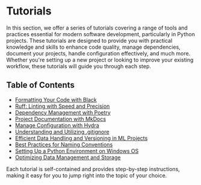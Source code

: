 # Tutorials

In this section, we offer a series of tutorials covering a range of
tools and practices essential for modern software development,
particularly in Python projects. These tutorials are designed to provide
you with practical knowledge and skills to enhance code quality, manage
dependencies, document your projects, handle configuration effectively,
and much more. Whether you're setting up a new project or looking to
improve your existing workflow, these tutorials will guide you through
each step.

## Table of Contents

- [Formatting Your Code with Black](./black-formatter.md)
- [Ruff: Linting with Speed and Precision](./ruff-linter.md)
- [Dependency Management with Poetry](./poetry.md)
- [Project Documentation with MkDocs](./mkdocs-docs.md)
- [Manage Configuration with Hydra](./hydra-config.md)
- [Understanding and Utilizing .gitignore](./gitignore.md)
- [Efficient Data Handling and Versioning in ML Projects](./data-version-control.md)
- [Best Practices for Naming Conventions](./naming-conventions.md)
- [Setting Up a Python Environment on Windows OS](./windows-os-setup.md)
- [Optimizing Data Management and Storage](./data.md)

Each tutorial is self-contained and provides step-by-step instructions,
making it easy for you to jump right into the topic of your choice.